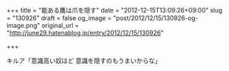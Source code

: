 +++
title = "能ある鷹は爪を隠す"
date = "2012-12-15T13:09:26+09:00"
slug = "130926"
draft = false
og_image = "post/2012/12/15/130926-og-image.png"
original_url = "http://june29.hatenablog.jp/entry/2012/12/15/130926"

+++

<p>キルア「意識高い奴ほど 意識を隠すのもうまいからな」</p>
